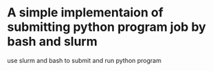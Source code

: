 # A simple implementaion of submitting python program job by bash and slurm
use slurm and bash to submit and run python program

